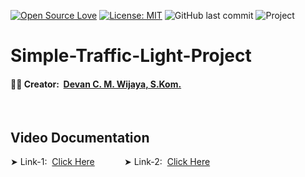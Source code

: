 [![Open Source Love](https://badges.frapsoft.com/os/v1/open-source.svg?style=flat)](https://github.com/ellerbrock/open-source-badges/)
[![License: MIT](https://img.shields.io/badge/License-MIT-blue.svg?logo=github&color=%23F7DF1E)](https://opensource.org/licenses/MIT)
![GitHub last commit](https://img.shields.io/github/last-commit/cakraawijaya/Simple-Traffic-Light-Project?logo=Codeforces&logoColor=white&color=%23F7DF1E)
![Project](https://img.shields.io/badge/Project-Arduino%20&%20ESP32-light.svg?style=flat&logo=arduino&logoColor=white&color=%23F7DF1E)

# Simple-Traffic-Light-Project

<h4>
  🧑‍💻 Creator:&nbsp;
  <a href="https://github.com/cakraawijaya">
    Devan C. M. Wijaya, S.Kom.
  </a>
</h4>

<br>

## Video Documentation

&#10148; Link-1:&nbsp; <a href="youtu.be/vZ-VNK88NYc">Click Here</a>
&nbsp;&nbsp;&nbsp;&nbsp;&nbsp;&nbsp;&nbsp;&nbsp;&nbsp;&nbsp;
&#10148; Link-2:&nbsp; <a href="https://youtu.be/Za6JldqopiM">Click Here</a>
